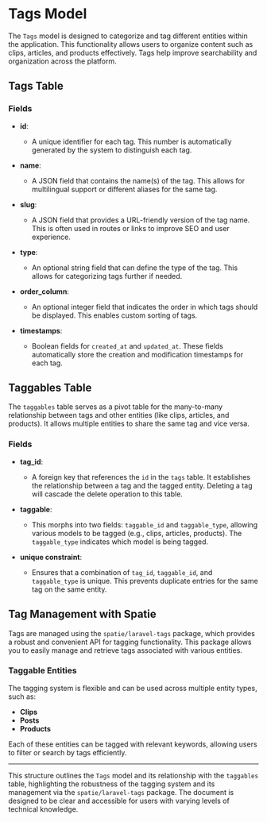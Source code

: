 # Tags Model

The `Tags` model is designed to categorize and tag different entities within the application. This functionality allows users to organize content such as clips, articles, and products effectively. Tags help improve searchability and organization across the platform.

## Tags Table

### Fields

- **id**:
    - A unique identifier for each tag. This number is automatically generated by the system to distinguish each tag.

- **name**:
    - A JSON field that contains the name(s) of the tag. This allows for multilingual support or different aliases for the same tag.

- **slug**:
    - A JSON field that provides a URL-friendly version of the tag name. This is often used in routes or links to improve SEO and user experience.

- **type**:
    - An optional string field that can define the type of the tag. This allows for categorizing tags further if needed.

- **order_column**:
    - An optional integer field that indicates the order in which tags should be displayed. This enables custom sorting of tags.

- **timestamps**:
    - Boolean fields for `created_at` and `updated_at`. These fields automatically store the creation and modification timestamps for each tag.

## Taggables Table

The `taggables` table serves as a pivot table for the many-to-many relationship between tags and other entities (like clips, articles, and products). It allows multiple entities to share the same tag and vice versa.

### Fields

- **tag_id**:
    - A foreign key that references the `id` in the `tags` table. It establishes the relationship between a tag and the tagged entity. Deleting a tag will cascade the delete operation to this table.

- **taggable**:
    - This morphs into two fields: `taggable_id` and `taggable_type`, allowing various models to be tagged (e.g., clips, articles, products). The `taggable_type` indicates which model is being tagged.

- **unique constraint**:
    - Ensures that a combination of `tag_id`, `taggable_id`, and `taggable_type` is unique. This prevents duplicate entries for the same tag on the same entity.

## Tag Management with Spatie

Tags are managed using the `spatie/laravel-tags` package, which provides a robust and convenient API for tagging functionality. This package allows you to easily manage and retrieve tags associated with various entities.

### Taggable Entities

The tagging system is flexible and can be used across multiple entity types, such as:

- **Clips**
- **Posts**
- **Products**

Each of these entities can be tagged with relevant keywords, allowing users to filter or search by tags efficiently.

---

This structure outlines the `Tags` model and its relationship with the `taggables` table, highlighting the robustness of the tagging system and its management via the `spatie/laravel-tags` package. The document is designed to be clear and accessible for users with varying levels of technical knowledge.